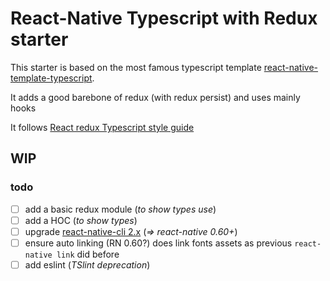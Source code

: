 # React-Native Typescript with Redux starter

This starter is based on the most famous typescript template [react-native-template-typescript](https://github.com/react-native-community/react-native-template-typescript).

It adds a good barebone of redux (with redux persist) and uses mainly hooks

It follows [React redux Typescript style guide](https://github.com/piotrwitek/react-redux-typescript-guide)

## WIP

### todo

- [ ] add a basic redux module (_to show types use_)
- [ ] add a HOC (_to show types_)
- [ ] upgrade [react-native-cli 2.x](https://github.com/react-native-community/cli) (_=> react-native 0.60+_)
- [ ] ensure auto linking (RN 0.60?) does link fonts assets as previous `react-native link` did before
- [ ] add eslint (_TSlint deprecation_)